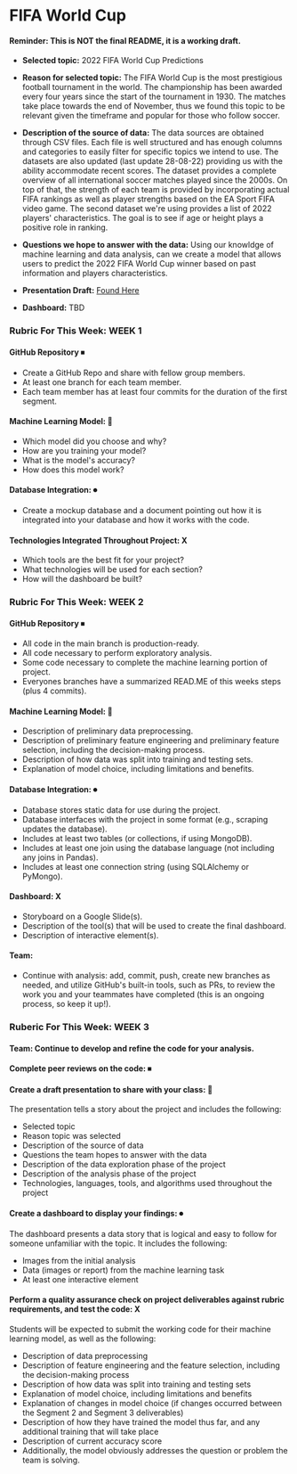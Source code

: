 # FIFA World Cup

#### Reminder: This is NOT the final README, it is a working draft.

- **Selected topic:** 2022 FIFA World Cup Predictions

- **Reason for selected topic:** The FIFA World Cup is the most prestigious football tournament in the world. The championship has been awarded every four years since the start of the tournament in 1930. The matches take place towards the end of November, thus we found this topic to be relevant given the timeframe and popular for those who follow soccer. 

- **Description of the source of data:** The data sources are obtained through CSV files. Each file is well structured and has enough columns and categories to easily filter for specific topics we intend to use. The datasets are also updated (last update 28-08-22) providing us with the ability accommodate recent scores. The dataset provides a complete overview of all international soccer matches played since the 2000s. On top of that, the strength of each team is provided by incorporating actual FIFA rankings as well as player strengths based on the EA Sport FIFA video game. The second dataset we're using provides a list of 2022 players' characteristics. The goal is to see if age or height plays a positive role in ranking. 

- **Questions we hope to answer with the data:** Using our knowldge of machine learning and data analysis, can we create a model that allows users to predict the 2022 FIFA World Cup winner based on past information and players characteristics. 

- **Presentation Draft:** [Found Here](https://docs.google.com/presentation/d/1o660yOfDEY-43fBcihLkfAt6VvQGWRWwPyAxlKHCJGg/edit#slide=id.p)

- **Dashboard:** TBD



### Rubric For This Week: WEEK 1
#### GitHub Repository ⏹
- Create a GitHub Repo and share with fellow group members.
- At least one branch for each team member.
- Each team member has at least four commits for the duration of the first segment. 
#### Machine Learning Model: 🔼
- Which model did you choose and why?
- How are you training your model?
- What is the model's accuracy?
- How does this model work?
#### Database Integration: ⏺
- Create a mockup database and a document pointing out how it is integrated into your database and how it works with the code.
#### Technologies Integrated Throughout Project: X 
- Which tools are the best fit for your project? 
- What technologies will be used for each section? 
- How will the dashboard be built?

### Rubric For This Week: WEEK 2
#### GitHub Repository ⏹
- All code in the main branch is production-ready.
- All code necessary to perform exploratory analysis.
- Some code necessary to complete the machine learning portion of project.
- Everyones branches have a summarized READ.ME of this weeks steps (plus 4 commits).
#### Machine Learning Model: 🔼
- Description of preliminary data preprocessing.
- Description of preliminary feature engineering and preliminary feature selection, including the decision-making process.
- Description of how data was split into training and testing sets.
- Explanation of model choice, including limitations and benefits.
#### Database Integration: ⏺
- Database stores static data for use during the project.
- Database interfaces with the project in some format (e.g., scraping updates the database).
- Includes at least two tables (or collections, if using MongoDB).
- Includes at least one join using the database language (not including any joins in Pandas).
- Includes at least one connection string (using SQLAlchemy or PyMongo).
#### Dashboard: X 
- Storyboard on a Google Slide(s).
- Description of the tool(s) that will be used to create the final dashboard.
- Description of interactive element(s).
#### Team: 
- Continue with analysis: add, commit, push, create new branches as needed, and utilize GitHub's built-in tools, such as PRs, to review the work you and your teammates have completed (this is an ongoing process, so keep it up!).

### Ruberic For This Week: WEEK 3
#### Team: Continue to develop and refine the code for your analysis.
#### Complete peer reviews on the code: ⏹
#### Create a draft presentation to share with your class: 🔼
The presentation tells a story about the project and includes the following:
- Selected topic
- Reason topic was selected
- Description of the source of data
- Questions the team hopes to answer with the data
- Description of the data exploration phase of the project
- Description of the analysis phase of the project
- Technologies, languages, tools, and algorithms used throughout the project
#### Create a dashboard to display your findings: ⏺ 
The dashboard presents a data story that is logical and easy to follow for someone unfamiliar with the topic. It includes the following:
- Images from the initial analysis
- Data (images or report) from the machine learning task
- At least one interactive element
#### Perform a quality assurance check on project deliverables against rubric requirements, and test the code: X 
Students will be expected to submit the working code for their machine learning model, as well as the following:
- Description of data preprocessing
- Description of feature engineering and the feature selection, including the decision-making process
- Description of how data was split into training and testing sets
- Explanation of model choice, including limitations and benefits
- Explanation of changes in model choice (if changes occurred between the Segment 2 and Segment 3 deliverables)
- Description of how they have trained the model thus far, and any additional training that will take place
- Description of current accuracy score
- Additionally, the model obviously addresses the question or problem the team is solving.

